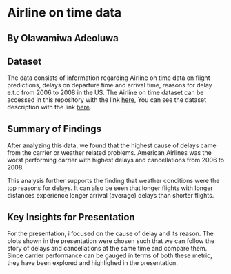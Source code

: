 # Airline on time data

## By Olawamiwa Adeoluwa

## Dataset

The data consists of information regarding Airline on time data on flight predictions, delays on departure time and arrival time, reasons for delay e.t.c from 2006 to 2008 in the US.
The Airline on time dataset can be accessed in this repository with the link [here](https://dataverse.harvard.edu/dataset.xhtml?persistentId=doi:10.7910/DVN/HG7NV7),
You can see the dataset description with the link [here](https://www.transtats.bts.gov/DatabaseInfo.asp?QO_VQ=EFD&Yv0x=D).


## Summary of Findings

After analyzing this data, we found that the highest cause of delays came from the carrier or weather related problems. American Airlines was the worst performing carrier with highest delays and cancellations from 2006 to 2008.

This analysis further supports the finding that weather conditions were the top reasons for delays. It can also be seen that longer flights with longer distances experience longer arrival (average) delays than shorter flights.




## Key Insights for Presentation

For the presentation, i focused on the cause of delay and its reason. The plots shown in the presentation were chosen such that we can follow the story of delays and cancellations at the same time and compare them. Since carrier performance can be gauged in terms of both these metric, they have been explored and highlighed in the presentation.


